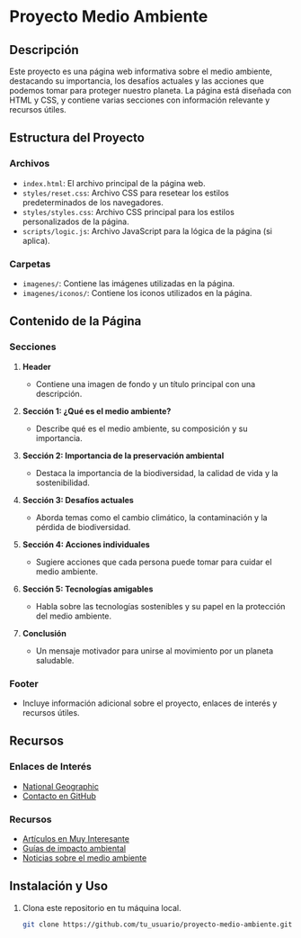 # Proyecto Medio Ambiente

## Descripción
Este proyecto es una página web informativa sobre el medio ambiente, destacando su importancia, los desafíos actuales y las acciones que podemos tomar para proteger nuestro planeta. La página está diseñada con HTML y CSS, y contiene varias secciones con información relevante y recursos útiles.

## Estructura del Proyecto

### Archivos
- `index.html`: El archivo principal de la página web.
- `styles/reset.css`: Archivo CSS para resetear los estilos predeterminados de los navegadores.
- `styles/styles.css`: Archivo CSS principal para los estilos personalizados de la página.
- `scripts/logic.js`: Archivo JavaScript para la lógica de la página (si aplica).

### Carpetas
- `imagenes/`: Contiene las imágenes utilizadas en la página.
- `imagenes/iconos/`: Contiene los iconos utilizados en la página.

## Contenido de la Página

### Secciones

1. **Header**
   - Contiene una imagen de fondo y un título principal con una descripción.
   
2. **Sección 1: ¿Qué es el medio ambiente?**
   - Describe qué es el medio ambiente, su composición y su importancia.

3. **Sección 2: Importancia de la preservación ambiental**
   - Destaca la importancia de la biodiversidad, la calidad de vida y la sostenibilidad.

4. **Sección 3: Desafíos actuales**
   - Aborda temas como el cambio climático, la contaminación y la pérdida de biodiversidad.

5. **Sección 4: Acciones individuales**
   - Sugiere acciones que cada persona puede tomar para cuidar el medio ambiente.

6. **Sección 5: Tecnologías amigables**
   - Habla sobre las tecnologías sostenibles y su papel en la protección del medio ambiente.

7. **Conclusión**
   - Un mensaje motivador para unirse al movimiento por un planeta saludable.

### Footer
- Incluye información adicional sobre el proyecto, enlaces de interés y recursos útiles.

## Recursos

### Enlaces de Interés
- [National Geographic](https://www.nationalgeographicla.com/)
- [Contacto en GitHub](https://github.com/Louis-Alamo)

### Recursos
- [Artículos en Muy Interesante](https://www.muyinteresante.com/)
- [Guías de impacto ambiental](https://www.gob.mx/semarnat/documentos/guias-de-impacto-ambiental)
- [Noticias sobre el medio ambiente](https://news.google.com/search?q=Medio%20ambiente&hl=es-419&gl=MX&ceid=MX:es-419)

## Instalación y Uso
1. Clona este repositorio en tu máquina local.
   ```bash
   git clone https://github.com/tu_usuario/proyecto-medio-ambiente.git
